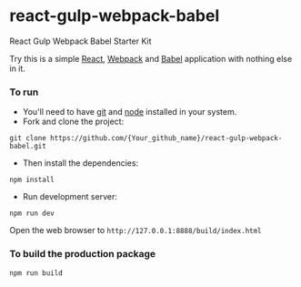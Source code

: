 # react-gulp-webpack-babel
React Gulp Webpack Babel Starter Kit

Try this is a simple [React](https://facebook.github.io/react/), [Webpack](http://webpack.github.io/) and [Babel](https://babeljs.io/) application with nothing else in it.

### To run

* You'll need to have [git](https://git-scm.com/) and [node](https://nodejs.org/en/) installed in your system.
* Fork and clone the project:

```
git clone https://github.com/{Your_github_name}/react-gulp-webpack-babel.git
```

* Then install the dependencies:

```
npm install
```

* Run development server:

```
npm run dev
```

Open the web browser to `http://127.0.0.1:8888/build/index.html`

### To build the production package

```
npm run build
```
